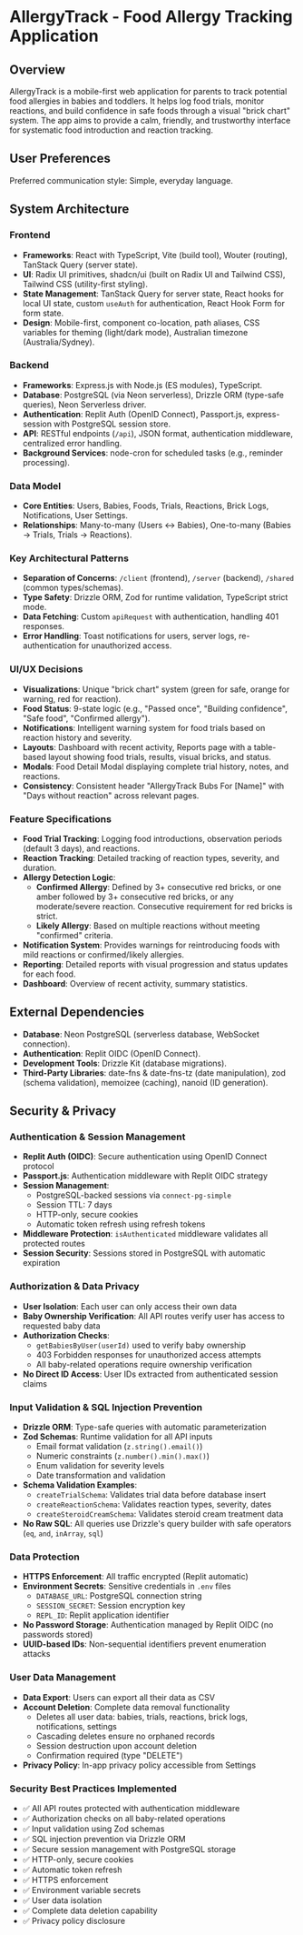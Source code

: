 # AllergyTrack - Food Allergy Tracking Application

## Overview

AllergyTrack is a mobile-first web application for parents to track potential food allergies in babies and toddlers. It helps log food trials, monitor reactions, and build confidence in safe foods through a visual "brick chart" system. The app aims to provide a calm, friendly, and trustworthy interface for systematic food introduction and reaction tracking.

## User Preferences

Preferred communication style: Simple, everyday language.

## System Architecture

### Frontend

*   **Frameworks**: React with TypeScript, Vite (build tool), Wouter (routing), TanStack Query (server state).
*   **UI**: Radix UI primitives, shadcn/ui (built on Radix UI and Tailwind CSS), Tailwind CSS (utility-first styling).
*   **State Management**: TanStack Query for server state, React hooks for local UI state, custom `useAuth` for authentication, React Hook Form for form state.
*   **Design**: Mobile-first, component co-location, path aliases, CSS variables for theming (light/dark mode), Australian timezone (Australia/Sydney).

### Backend

*   **Frameworks**: Express.js with Node.js (ES modules), TypeScript.
*   **Database**: PostgreSQL (via Neon serverless), Drizzle ORM (type-safe queries), Neon Serverless driver.
*   **Authentication**: Replit Auth (OpenID Connect), Passport.js, express-session with PostgreSQL session store.
*   **API**: RESTful endpoints (`/api`), JSON format, authentication middleware, centralized error handling.
*   **Background Services**: node-cron for scheduled tasks (e.g., reminder processing).

### Data Model

*   **Core Entities**: Users, Babies, Foods, Trials, Reactions, Brick Logs, Notifications, User Settings.
*   **Relationships**: Many-to-many (Users ↔ Babies), One-to-many (Babies → Trials, Trials → Reactions).

### Key Architectural Patterns

*   **Separation of Concerns**: `/client` (frontend), `/server` (backend), `/shared` (common types/schemas).
*   **Type Safety**: Drizzle ORM, Zod for runtime validation, TypeScript strict mode.
*   **Data Fetching**: Custom `apiRequest` with authentication, handling 401 responses.
*   **Error Handling**: Toast notifications for users, server logs, re-authentication for unauthorized access.

### UI/UX Decisions

*   **Visualizations**: Unique "brick chart" system (green for safe, orange for warning, red for reaction).
*   **Food Status**: 9-state logic (e.g., "Passed once", "Building confidence", "Safe food", "Confirmed allergy").
*   **Notifications**: Intelligent warning system for food trials based on reaction history and severity.
*   **Layouts**: Dashboard with recent activity, Reports page with a table-based layout showing food trials, results, visual bricks, and status.
*   **Modals**: Food Detail Modal displaying complete trial history, notes, and reactions.
*   **Consistency**: Consistent header "AllergyTrack Bubs For [Name]" with "Days without reaction" across relevant pages.

### Feature Specifications

*   **Food Trial Tracking**: Logging food introductions, observation periods (default 3 days), and reactions.
*   **Reaction Tracking**: Detailed tracking of reaction types, severity, and duration.
*   **Allergy Detection Logic**:
    *   **Confirmed Allergy**: Defined by 3+ consecutive red bricks, or one amber followed by 3+ consecutive red bricks, or any moderate/severe reaction. Consecutive requirement for red bricks is strict.
    *   **Likely Allergy**: Based on multiple reactions without meeting "confirmed" criteria.
*   **Notification System**: Provides warnings for reintroducing foods with mild reactions or confirmed/likely allergies.
*   **Reporting**: Detailed reports with visual progression and status updates for each food.
*   **Dashboard**: Overview of recent activity, summary statistics.

## External Dependencies

*   **Database**: Neon PostgreSQL (serverless database, WebSocket connection).
*   **Authentication**: Replit OIDC (OpenID Connect).
*   **Development Tools**: Drizzle Kit (database migrations).
*   **Third-Party Libraries**: date-fns & date-fns-tz (date manipulation), zod (schema validation), memoizee (caching), nanoid (ID generation).

## Security & Privacy

### Authentication & Session Management

*   **Replit Auth (OIDC)**: Secure authentication using OpenID Connect protocol
*   **Passport.js**: Authentication middleware with Replit OIDC strategy
*   **Session Management**: 
    *   PostgreSQL-backed sessions via `connect-pg-simple`
    *   Session TTL: 7 days
    *   HTTP-only, secure cookies
    *   Automatic token refresh using refresh tokens
*   **Middleware Protection**: `isAuthenticated` middleware validates all protected routes
*   **Session Security**: Sessions stored in PostgreSQL with automatic expiration

### Authorization & Data Privacy

*   **User Isolation**: Each user can only access their own data
*   **Baby Ownership Verification**: All API routes verify user has access to requested baby data
*   **Authorization Checks**: 
    *   `getBabiesByUser(userId)` used to verify baby ownership
    *   403 Forbidden responses for unauthorized access attempts
    *   All baby-related operations require ownership verification
*   **No Direct ID Access**: User IDs extracted from authenticated session claims

### Input Validation & SQL Injection Prevention

*   **Drizzle ORM**: Type-safe queries with automatic parameterization
*   **Zod Schemas**: Runtime validation for all API inputs
    *   Email format validation (`z.string().email()`)
    *   Numeric constraints (`z.number().min().max()`)
    *   Enum validation for severity levels
    *   Date transformation and validation
*   **Schema Validation Examples**:
    *   `createTrialSchema`: Validates trial data before database insert
    *   `createReactionSchema`: Validates reaction types, severity, dates
    *   `createSteroidCreamSchema`: Validates steroid cream treatment data
*   **No Raw SQL**: All queries use Drizzle's query builder with safe operators (`eq`, `and`, `inArray`, `sql`)

### Data Protection

*   **HTTPS Enforcement**: All traffic encrypted (Replit automatic)
*   **Environment Secrets**: Sensitive credentials in `.env` files
    *   `DATABASE_URL`: PostgreSQL connection string
    *   `SESSION_SECRET`: Session encryption key
    *   `REPL_ID`: Replit application identifier
*   **No Password Storage**: Authentication managed by Replit OIDC (no passwords stored)
*   **UUID-based IDs**: Non-sequential identifiers prevent enumeration attacks

### User Data Management

*   **Data Export**: Users can export all their data as CSV
*   **Account Deletion**: Complete data removal functionality
    *   Deletes all user data: babies, trials, reactions, brick logs, notifications, settings
    *   Cascading deletes ensure no orphaned records
    *   Session destruction upon account deletion
    *   Confirmation required (type "DELETE")
*   **Privacy Policy**: In-app privacy policy accessible from Settings

### Security Best Practices Implemented

*   ✅ All API routes protected with authentication middleware
*   ✅ Authorization checks on all baby-related operations
*   ✅ Input validation using Zod schemas
*   ✅ SQL injection prevention via Drizzle ORM
*   ✅ Secure session management with PostgreSQL storage
*   ✅ HTTP-only, secure cookies
*   ✅ Automatic token refresh
*   ✅ HTTPS enforcement
*   ✅ Environment variable secrets
*   ✅ User data isolation
*   ✅ Complete data deletion capability
*   ✅ Privacy policy disclosure